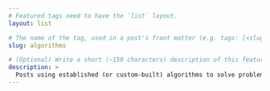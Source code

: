 ```yaml
---
# Featured tags need to have the `list` layout.
layout: list

# The name of the tag, used in a post's front matter (e.g. tags: [<slug>]).
slug: algorithms

# (Optional) Write a short (~150 characters) description of this featured tag.
description: >
  Posts using established (or custom-built) algorithms to solve problems programatically.
---
```

